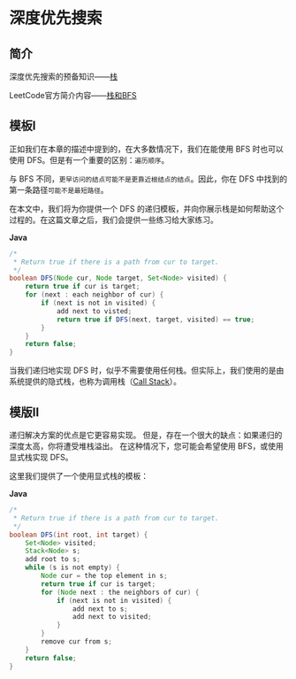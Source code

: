 # 深度优先搜索

## 简介

深度优先搜索的预备知识——[栈](../dataStructure/stackAndQueue.md)

LeetCode官方简介内容——[栈和BFS](https://leetcode-cn.com/explore/learn/card/queue-stack/219/stack-and-dfs/881/)

## 模板Ⅰ

正如我们在本章的描述中提到的，在大多数情况下，我们在能使用 BFS 时也可以使用 DFS。但是有一个重要的区别：`遍历顺序`。

与 BFS 不同，`更早访问的结点可能不是更靠近根结点的结点`。因此，你在 DFS 中找到的第一条路径`可能不是最短路径`。

在本文中，我们将为你提供一个 DFS 的递归模板，并向你展示栈是如何帮助这个过程的。在这篇文章之后，我们会提供一些练习给大家练习。

**Java**

```java
/*
 * Return true if there is a path from cur to target.
 */
boolean DFS(Node cur, Node target, Set<Node> visited) {
    return true if cur is target;
    for (next : each neighbor of cur) {
        if (next is not in visited) {
            add next to visted;
            return true if DFS(next, target, visited) == true;
        }
    }
    return false;
}
```

 当我们递归地实现 DFS 时，似乎不需要使用任何栈。但实际上，我们使用的是由系统提供的隐式栈，也称为调用栈（[Call Stack](https://en.wikipedia.org/wiki/Call_stack)）。 

## 模版Ⅱ

递归解决方案的优点是它更容易实现。 但是，存在一个很大的缺点：如果递归的深度太高，你将遭受堆栈溢出。 在这种情况下，您可能会希望使用 BFS，或使用显式栈实现 DFS。

这里我们提供了一个使用显式栈的模板：

**Java**

```java
/*
 * Return true if there is a path from cur to target.
 */
boolean DFS(int root, int target) {
    Set<Node> visited;
    Stack<Node> s;
    add root to s;
    while (s is not empty) {
        Node cur = the top element in s;
        return true if cur is target;
        for (Node next : the neighbors of cur) {
            if (next is not in visited) {
                add next to s;
                add next to visited;
            }
        }
        remove cur from s;
    }
    return false;
}
```

